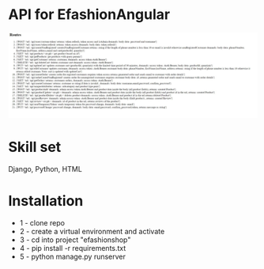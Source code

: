 # API for EfashionAngular
<img src="./static/explanatory/routes.JPG"> 

# Skill set
Django, Python, HTML


# Installation
* 1 - clone repo 
* 2 - create a virtual environment and activate
* 3 - cd into project "efashionshop"
* 4 - pip install -r requirements.txt
* 5 - python manage.py runserver